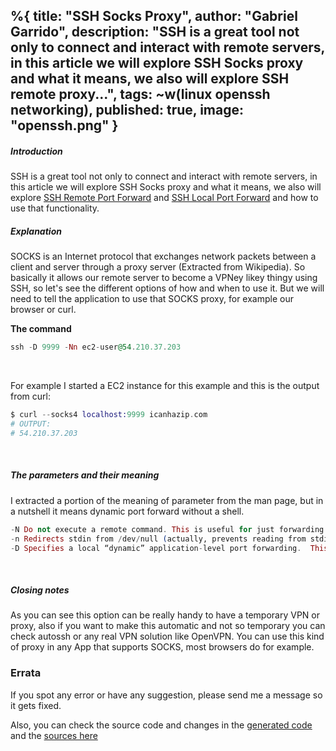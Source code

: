 %{
  title: "SSH Socks Proxy",
  author: "Gabriel Garrido",
  description: "SSH is a great tool not only to connect and interact with remote servers, in this article we will
  explore SSH Socks proxy and what it means, we also will explore SSH remote proxy...",
  tags: ~w(linux openssh networking),
  published: true,
  image: "openssh.png"
}
---

##### **Introduction**
SSH is a great tool not only to connect and interact with remote servers, in this article we will explore SSH Socks proxy and what it means, we also will explore [SSH Remote Port Forward](/blog/ssh_remote_port_forward) and [SSH Local Port Forward](/blog/ssh_local_port_forward) and how to use that functionality.
<br />

##### **Explanation**
SOCKS is an Internet protocol that exchanges network packets between a client and server through a proxy server (Extracted from Wikipedia). So basically it allows our remote server to become a VPNey likey thingy using SSH, so let's see the different options of how and when to use it. But we will need to tell the application to use that SOCKS proxy, for example our browser or curl.
<br />

**The command**
```elixir
ssh -D 9999 -Nn ec2-user@54.210.37.203
```
<br />

For example I started a EC2 instance for this example and this is the output from curl:
```elixir
$ curl --socks4 localhost:9999 icanhazip.com
# OUTPUT:
# 54.210.37.203
```
<br />

##### **The parameters and their meaning**
I extracted a portion of the meaning of parameter from the man page, but in a nutshell it means dynamic port forward without a shell.
```elixir
-N Do not execute a remote command. This is useful for just forwarding ports.
-n Redirects stdin from /dev/null (actually, prevents reading from stdin). This must be used when ssh is run in the background.
-D Specifies a local “dynamic” application-level port forwarding.  This works by allocating a socket to listen to port on the local side, optionally bound to the specified bind_address.
```
<br />

##### **Closing notes**
As you can see this option can be really handy to have a temporary VPN or proxy, also if you want to make this automatic and not so temporary you can check autossh or any real VPN solution like OpenVPN. You can use this kind of proxy in any App that supports SOCKS, most browsers do for example.
<br />

### Errata
If you spot any error or have any suggestion, please send me a message so it gets fixed.

Also, you can check the source code and changes in the [generated code](https://github.com/kainlite/kainlite.github.io) and the [sources here](https://github.com/kainlite/blog)

<br />
